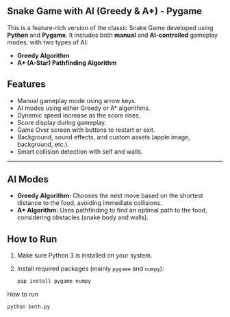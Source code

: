  ##  Snake Game with AI (Greedy & A*) - Pygame

This is a feature-rich version of the classic Snake Game developed using **Python** and **Pygame**. It includes both **manual** and **AI-controlled** gameplay modes, with two types of AI:
- **Greedy Algorithm**
- **A\* (A-Star) Pathfinding Algorithm**

##  Features

- Manual gameplay mode using arrow keys.
- AI modes using either Greedy or A* algorithms.
- Dynamic speed increase as the score rises.
- Score display during gameplay.
- Game Over screen with buttons to restart or exit.
- Background, sound effects, and custom assets (apple image, background, etc.).
- Smart collision detection with self and walls.
-------------------------------


##  AI Modes

- **Greedy Algorithm:** Chooses the next move based on the shortest distance to the food, avoiding immediate collisions.
- **A\* Algorithm:** Uses pathfinding to find an optimal path to the food, considering obstacles (snake body and walls).

##  How to Run

1. Make sure Python 3 is installed on your system.
2. Install required packages (mainly `pygame` and `numpy`):

   ```bash
   pip install pygame numpy
How to run 
   ```bash
   python both.py
